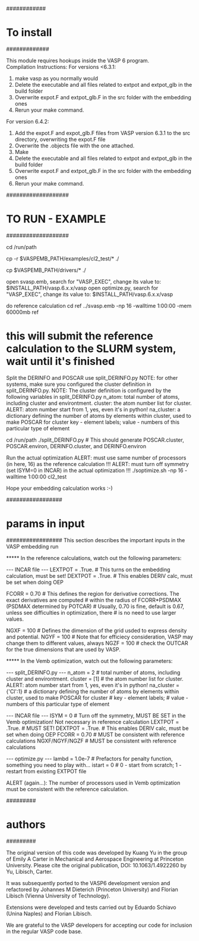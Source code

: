 ############
# To install
#############

This module requires hookups inside the VASP 6 program.  
Compilation Instructions: 
For versions <6.3.1:
1.	make vasp as you normally would
2.	Delete the executable and all files related to extpot and extpot_glb in the build folder
3.	Overwrite expot.F and extpot_glb.F in the src folder with the embedding ones
4.	Rerun your make command. 

For version 6.4.2:
1.	Add the expot.F and expot_glb.F files from VASP version 6.3.1 to the src directory, overwriting the expot.F file
2.	Overwrite the .objects file with the one attached.
3.	Make 
4.	Delete the executable and all files related to extpot and extpot_glb in the build folder
5.	Overwrite expot.F and extpot_glb.F in the src folder with the embedding ones
6.	Rerun your make command. 

###################
# TO RUN - EXAMPLE
###################

cd /run/path

cp -r $VASPEMB_PATH/examples/cl2_test/* ./

cp $VASPEMB_PATH/drivers/* ./

open svasp.emb, search for "VASP_EXEC", change its value to: $INSTALL_PATH/vasp.6.x.x/vasp
open optimize.py, search for "VASP_EXEC", change its value to: $INSTALL_PATH/vasp.6.x.x/vasp

do reference calculation
cd ref
../svasp.emb -np 16 -walltime 1:00:00 -mem 60000mb ref
# this will submit the reference calculation to the SLURM system, wait until it's finished

Split the DERINFO and POSCAR use split_DERINFO.py
NOTE: for other systems, make sure you configured the cluster definition in split_DERINFO.py.
NOTE: The cluster definition is configured by the following variables in split_DERINFO.py
n_atom: total number of atoms, including cluster and environtment.
cluster: the atom number list for cluster. ALERT: atom number start from 1, yes, even it's in python!
na_cluster: a dictionary defining the number of atoms by elements within cluster, used to make POSCAR for cluster
            key   - element labels;
            value - numbers of this particular type of element

cd /run/path
./split_DERINFO.py # This should generate POSCAR.cluster, POSCAR.environ, DERINFO.cluster, and DERINFO.environ

Run the actual optimization
ALERT: must use same number of processors (in here, 16) as the reference calculation !!!
ALERT: must turn off symmetry (set ISYM=0 in INCAR) in the actual optimization !!!
./soptimize.sh -np 16 -walltime 1:00:00 cl2_test

Hope your embedding calculation works :-)


#################
# params in input
#################
This section describes the important inputs in the VASP embedding run

***** In the reference calculations, watch out the following parameters:

--- INCAR file ---
LEXTPOT = .True. # This turns on the embedding calculation, must be set!
DEXTPOT = .True. # This enables DERIV calc, must be set when doing OEP

FCORR = 0.70     # This defines the region for derivative corrections. The exact derivatives are computed
                 # within the radius of FCORR*PSDMAX (PSDMAX determined by POTCAR)
                 # Usually, 0.70 is fine, default is 0.67, unless see difficulties in optimization, there 
                 # is no need to use larger values.

NGXF = 100       # Defines the dimension of the grid usded to express density and potential.
NGYF = 100       # Note that for efficiecy consideration, VASP may change them to different values, always
NGZF = 100       # check the OUTCAR for the true dimensions that are used by VASP.
       

***** In the Vemb optimization, watch out the following parameters:

--- split_DERINFO.py ---
n_atom = 2       # total number of atoms, including cluster and environtment.
cluster = [1]    # the atom number list for cluster. ALERT: atom number start from 1, yes, even it's in python!
na_cluster = {'Cl':1} # a dictionary defining the number of atoms by elements within cluster, used to make POSCAR for cluster
                      # key   - element labels;
                      # value - numbers of this particular type of element

--- INCAR file ---
ISYM = 0         # Turn off the symmetry, MUST BE SET in the Vemb optimization! Not necessary in reference calculation
LEXTPOT = .True. # MUST SET!
DEXTPOT = .True. # This enables DERIV calc, must be set when doing OEP
FCORR = 0.70     # MUST be consistent with reference calculations
NGXF/NGYF/NGZF   # MUST be consistent with reference calculations

--- optimize.py ---
lambd = 1.0e-7   # Prefactors for penalty function, something you need to play with...
istart = 0       # 0 - start from scratch; 1 - restart from existing EXTPOT file

ALERT (again...): The number of processors used in Vemb optimization must be consistent with the reference calculation.

#########
# authors
#########

The original version of this code was developed by Kuang Yu in the group of Emily A Carter in Mechanical and Aerospace
Engineering at Princeton University. Please cite the original publication, DOI: 10.1063/1.4922260 by Yu, Libisch, Carter.

It was subsequently ported to the VASP6 development version and refactored by Johannes M Dieterich (Princeton University)
and Florian Libisch (Vienna University of Technology).

Extensions were developed and tests carried out by Eduardo Schiavo (Unina Naples) and Florian Libisch.

We are grateful to the VASP developers for accepting our code for inclusion in the regular VASP code base.

